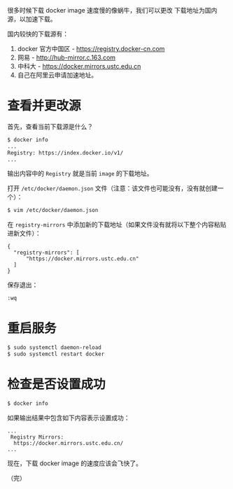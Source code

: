 很多时候下载 docker image 速度慢的像蜗牛，我们可以更改 下载地址为国内源，以加速下载。

国内较快的下载源有：

1. docker 官方中国区 - https://registry.docker-cn.com
2. 网易 - http://hub-mirror.c.163.com
3. 中科大 - https://docker.mirrors.ustc.edu.cn
4. 自己在阿里云申请加速地址。



# 查看并更改源

首先，查看当前下载源是什么？

```sh
$ docker info
...
Registry: https://index.docker.io/v1/
...
```

输出内容中的 `Registry` 就是当前 `image` 的下载地址。

打开 `/etc/docker/daemon.json` 文件（注意：该文件也可能没有，没有就创建一个）：

```sh
$ vim /etc/docker/daemon.json
```

在 `registry-mirrors` 中添加新的下载地址（如果文件没有就将以下整个内容粘贴进新文件）：

```
{
  "registry-mirrors": [
      "https://docker.mirrors.ustc.edu.cn"
  ]
}
```

保存退出：

```sh
:wq
```



# 重启服务

```sh
$ sudo systemctl daemon-reload
$ sudo systemctl restart docker
```



# 检查是否设置成功

```sh
$ docker info
```

如果输出结果中包含如下内容表示设置成功：

```
...
 Registry Mirrors:
  https://docker.mirrors.ustc.edu.cn/
...
```

现在，下载 docker image 的速度应该会飞快了。



（完）